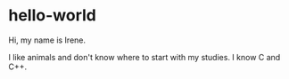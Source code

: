 # hello-world

Hi, my name is Irene.

I like animals and don't know where to start with my studies.
I know C and C++. 
